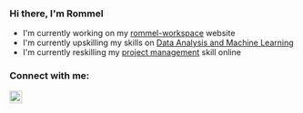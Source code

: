 ### Hi there, I'm Rommel

- I'm currently working on my [rommel-workspace][website] website
- I'm currently upskilling my skills on [Data Analysis and Machine Learning][ntuccourse]
- I'm currently reskilling my [project management][onlinecourse] skill online

### Connect with me:

[<img align="left" alt="LinkedIn" width="22px" src="https://cdn.jsdelivr.net/npm/simple-icons@v3/icons/linkedin.svg" target="_blank" />][linkedin]

[website]: https://rommel-space.herokuapp.com/
[ntuccourse]: https://www.ntuclearninghub.com/course/associate-data-analyst/
[onlinecourse]: https://www.linkedin.com/learning/project-management-foundations-4
[linkedin]: https://www.linkedin.com/in/rmlabastida/
